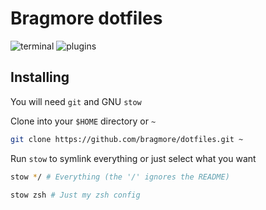 # Bragmore dotfiles

![terminal](https://user-images.githubusercontent.com/17138968/170885412-1b9ca921-9234-4a9a-8423-00009f1be4b8.png)
![plugins](https://user-images.githubusercontent.com/17138968/170885415-835a91c3-de7a-4481-a26f-cb0d944023a9.png)

## Installing

You will need `git` and GNU `stow`

Clone into your `$HOME` directory or `~`

```bash
git clone https://github.com/bragmore/dotfiles.git ~
```

Run `stow` to symlink everything or just select what you want

```bash
stow */ # Everything (the '/' ignores the README)
```

```bash
stow zsh # Just my zsh config
```
